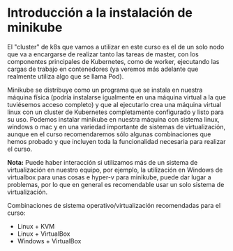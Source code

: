 # Introducción a la instalación de minikube

El "cluster" de k8s que vamos a utilizar en este curso es el de un
solo nodo que va a encargarse de realizar tanto las tareas de master,
con los componentes principales de Kubernetes, como de worker,
ejecutando las cargas de trabajo en contenedores (ya veremos más
adelante que realmente utiliza algo que se llama Pod).

Minikube se distribuye como un programa que se instala en nuestra
máquina física (podría instalarse igualmente en una máquina virtual a
la que tuviésemos acceso completo) y que al ejecutarlo crea una
máquina virtual linux con un cluster de Kubernetes completamente
configurado y listo para su uso. Podemos instalar minikube en nuestra
máquina con sistema linux, windows o mac y en una variedad importante
de sistemas de virtualización, aunque en el curso recomendaremos sólo
algunas combinaciones que hemos probado y que incluyen toda la
funcionalidad necesaria para realizar el curso.

**Nota:** Puede haber interacción si utilizamos más de un
sistema de virtualización en nuestro equipo, por ejemplo, la
utilización en Windows de virtualbox para unas cosas e hyper-v para
minikube, puede dar lugar a problemas, por lo que en general es
recomendable usar un solo sistema de virtualización.

Combinaciones de sistema operativo/virtualización recomendadas para el
curso:

* Linux + KVM
* Linux + VirtualBox
* Windows + VirtualBox
